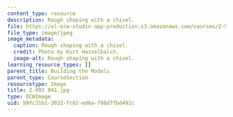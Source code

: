 ```yaml
---
content_type: resource
description: Rough shaping with a chisel.
file: https://ol-ocw-studio-app-production.s3.amazonaws.com/courses/2-993-special-topics-in-mechanical-engineering-the-art-and-science-of-boat-design-january-iap-2007/99fc31b13032fc82ed6af00d7fbd492c_2993041.jpg
file_type: image/jpeg
image_metadata:
  caption: Rough shaping with a chisel.
  credit: Photo by Kurt Hasselbalch.
  image-alt: Rough shaping with a chisel.
learning_resource_types: []
parent_title: Building the Models
parent_type: CourseSection
resourcetype: Image
title: 2.993 041.jpg
type: OCWImage
uid: 99fc31b1-3032-fc82-ed6a-f00d7fbd492c
---
```

